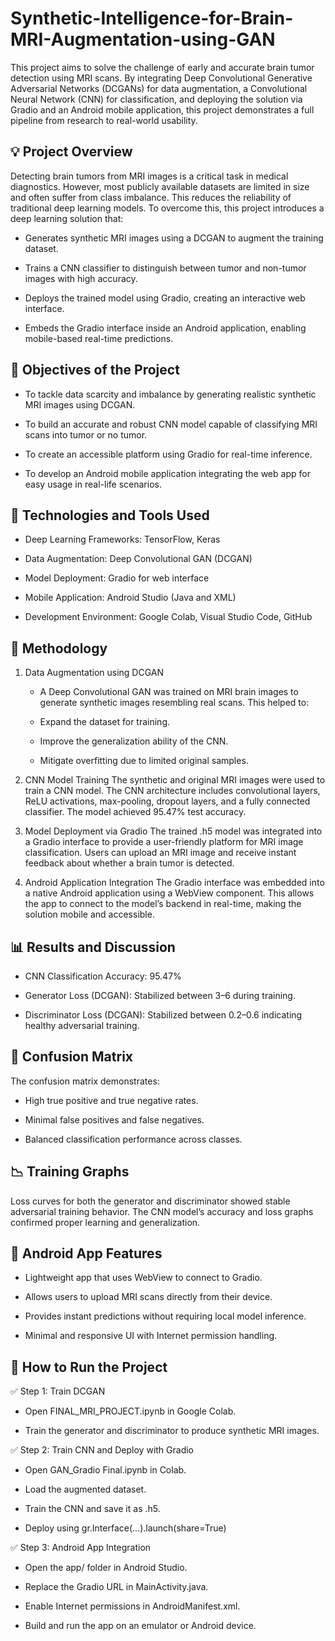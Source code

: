 # Synthetic-Intelligence-for-Brain-MRI-Augmentation-using-GAN
This project aims to solve the challenge of early and accurate brain tumor detection using MRI scans. By integrating Deep Convolutional Generative Adversarial Networks (DCGANs) for data augmentation, a Convolutional Neural Network (CNN) for classification, and deploying the solution via Gradio and an Android mobile application, this project demonstrates a full pipeline from research to real-world usability.

## 💡 Project Overview
Detecting brain tumors from MRI images is a critical task in medical diagnostics. However, most publicly available datasets are limited in size and often suffer from class imbalance. This reduces the reliability of traditional deep learning models. To overcome this, this project introduces a deep learning solution that:

- Generates synthetic MRI images using a DCGAN to augment the training dataset.

- Trains a CNN classifier to distinguish between tumor and non-tumor images with high accuracy.

- Deploys the trained model using Gradio, creating an interactive web interface.

- Embeds the Gradio interface inside an Android application, enabling mobile-based real-time predictions.

## 🎯 Objectives of the Project
- To tackle data scarcity and imbalance by generating realistic synthetic MRI images using DCGAN.

- To build an accurate and robust CNN model capable of classifying MRI scans into tumor or no tumor.

- To create an accessible platform using Gradio for real-time inference.

- To develop an Android mobile application integrating the web app for easy usage in real-life scenarios.

## 🧪 Technologies and Tools Used
- Deep Learning Frameworks: TensorFlow, Keras

- Data Augmentation: Deep Convolutional GAN (DCGAN)

- Model Deployment: Gradio for web interface

- Mobile Application: Android Studio (Java and XML)

- Development Environment: Google Colab, Visual Studio Code, GitHub

## 🧠 Methodology
1. Data Augmentation using DCGAN
   - A Deep Convolutional GAN was trained on MRI brain images to generate synthetic images resembling real scans. This helped to:

    - Expand the dataset for training.

    - Improve the generalization ability of the CNN.

    - Mitigate overfitting due to limited original samples.

3. CNN Model Training
The synthetic and original MRI images were used to train a CNN model. The CNN architecture includes convolutional layers, ReLU activations, max-pooling, dropout layers, and a fully connected classifier. The model achieved 95.47% test accuracy.

4. Model Deployment via Gradio
The trained .h5 model was integrated into a Gradio interface to provide a user-friendly platform for MRI image classification. Users can upload an MRI image and receive instant feedback about whether a brain tumor is detected.

5. Android Application Integration
The Gradio interface was embedded into a native Android application using a WebView component. This allows the app to connect to the model’s backend in real-time, making the solution mobile and accessible.

## 📊 Results and Discussion
- CNN Classification Accuracy: 95.47%

- Generator Loss (DCGAN): Stabilized between 3–6 during training.

- Discriminator Loss (DCGAN): Stabilized between 0.2–0.6 indicating healthy adversarial training.

## 📌 Confusion Matrix
The confusion matrix demonstrates:

  - High true positive and true negative rates.

  - Minimal false positives and false negatives.

  - Balanced classification performance across classes.

## 📉 Training Graphs
Loss curves for both the generator and discriminator showed stable adversarial training behavior. The CNN model’s accuracy and loss graphs confirmed proper learning and generalization.

## 📱 Android App Features
- Lightweight app that uses WebView to connect to Gradio.

- Allows users to upload MRI scans directly from their device.

- Provides instant predictions without requiring local model inference.

- Minimal and responsive UI with Internet permission handling.

## 🚀 How to Run the Project
✅ Step 1: Train DCGAN
- Open FINAL_MRI_PROJECT.ipynb in Google Colab.

- Train the generator and discriminator to produce synthetic MRI images.

✅ Step 2: Train CNN and Deploy with Gradio
- Open GAN_Gradio Final.ipynb in Colab.

- Load the augmented dataset.

- Train the CNN and save it as .h5.

- Deploy using gr.Interface(...).launch(share=True)

✅ Step 3: Android App Integration
- Open the app/ folder in Android Studio.

- Replace the Gradio URL in MainActivity.java.

- Enable Internet permissions in AndroidManifest.xml.

- Build and run the app on an emulator or Android device.
